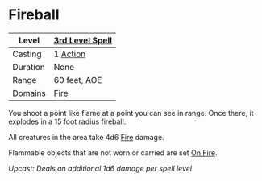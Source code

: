 ---
---

# Fireball

|Level|[3rd Level Spell](../../../Spell%20Level.md)|
|-----|---------------|
|Casting|1 [Action](../../../../Game%20Procedures/Action.md)|
|Duration|None|
|Range|60 feet, AOE|
|Domains|[Fire](../../../Spell%20Domains/Fire.md)|

You shoot a point like flame at a point you can see in range. Once there, it explodes in a 15 foot radius fireball. 

All creatures in the area take 4d6 [Fire](../../../../Damage%20Types/Fire.md) damage.

Flammable objects that are not worn or carried are set [On Fire](../../../../Hazards/Elemental.md#On%20Fire).

*Upcast: Deals an additional 1d6 damage per spell level*
